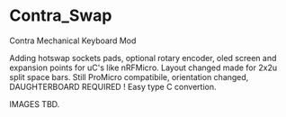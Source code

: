 # Contra_Swap
Contra Mechanical Keyboard Mod

Adding hotswap sockets pads, optional rotary encoder, oled screen and expansion points for uC's like nRFMicro.
Layout changed made for 2x2u split space bars.
Still ProMicro compatibile, orientation changed, DAUGHTERBOARD REQUIRED !
Easy type C convertion.

IMAGES TBD.
